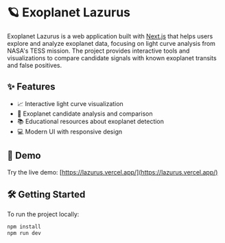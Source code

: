# 🪐 Exoplanet Lazurus

Exoplanet Lazurus is a web application built with [Next.js](https://nextjs.org/) that helps users explore and analyze exoplanet data, focusing on light curve analysis from NASA's TESS mission. The project provides interactive tools and visualizations to compare candidate signals with known exoplanet transits and false positives.

## ✨ Features

- 📈 Interactive light curve visualization  
- 🔭 Exoplanet candidate analysis and comparison  
- 📚 Educational resources about exoplanet detection  
- 💻 Modern UI with responsive design  

## 🚀 Demo

Try the live demo: [https://lazurus.vercel.app/](https://lazurus.vercel.app/)

## 🛠️ Getting Started

To run the project locally:

```bash
npm install
npm run dev
